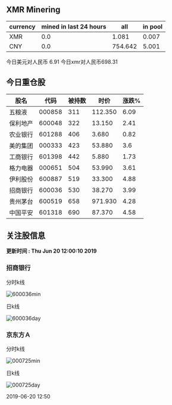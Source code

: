 ## XMR Minering

|currency|mined in last 24 hours|all|in pool|
|---|---|---|---|
|XMR|0.0|1.081|0.007|
|CNY|0.0|754.642|5.001|

今日美元对人民币 6.91	今日xmr对人民币698.31


## 今日重仓股 

|股名|代码|被持数|时价|涨跌%|
|---|---|---|---|---|
|五粮液|000858|311|112.350|6.09|
|保利地产|600048|322|13.150|2.41|
|农业银行|601288|406|3.680|0.82|
|美的集团|000333|423|53.880|3.6|
|工商银行|601398|442|5.880|1.73|
|格力电器|000651|504|53.990|3.61|
|伊利股份|600887|519|33.300|4.88|
|招商银行|600036|530|38.270|3.99|
|贵州茅台|600519|658|971.930|4.28|
|中国平安|601318|690|87.370|4.58|

## 关注股信息
**更新时间 : Thu Jun 20 12:00:10 2019**
### 招商银行 
分时k线

![600036min](http://image.sinajs.cn/newchart/min/n/sh600036.gif)

日k线

![600036day](http://image.sinajs.cn/newchart/daily/n/sh600036.gif)

### 京东方Ａ 
分时k线

![000725min](http://image.sinajs.cn/newchart/min/n/sz000725.gif)

日k线

![000725day](http://image.sinajs.cn/newchart/daily/n/sz000725.gif)

2019-06-20 12:50